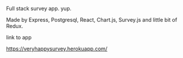 Full stack survey app. yup.

Made by Express, Postgresql, React, Chart.js, Survey.js and little bit of Redux.

link to app

https://veryhappysurvey.herokuapp.com/

